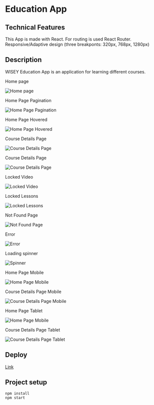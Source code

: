 # Education App

## Technical Features

This App is made with React. For routing is used React Router.
Responsive/Adaptive design (three breakponts: 320px, 768px, 1280px)

## Description

WISEY Education App is an application for learning different courses.

Home page

![Home page](./assets/home-page.jpg)

Home Page Pagination

![Home Page Pagination](./assets/home-page-pagination.jpg)

Home Page Hovered

![Home Page Hovered](./assets/home-page-hovered.jpg)

Course Details Page

![Course Details Page](./assets/course-details-page.jpg)

Course Details Page

![Course Details Page](./assets/course-details-page-2.jpg)

Locked Video

![Locked Video](./assets/locked-video.jpg)

Locked Lessons

![Locked Lessons](./assets/locked-lessons.jpg)

Not Found Page

![Not Found Page](./assets/not-found-page.jpg)

Error

![Error](./assets/error-page.jpg)

Loading spinner

![Spinner](./assets/loading-spinner.jpg)

Home Page Mobile

![Home Page Mobile](./assets/home-page-mobile.jpg)

Course Details Page Mobile

![Course Details Page Mobile](./assets/course-details-page-mobile.jpg)

Home Page Tablet

![Home Page Mobile](./assets/home-page-tablet.jpg)

Course Details Page Tablet

![Course Details Page Tablet](./assets/course-details-page-tablet.jpg)



## Deploy

[Link](https://olgamykhailova.github.io/education-app)

## Project setup

```
npm install
npm start
```
